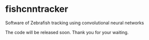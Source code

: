 # fishcnntracker
Software of Zebrafish tracking using convolutional neural networks

The code will be released soon. Thank you for your waiting.

